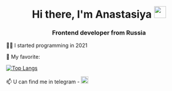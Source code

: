 <h1 align="center">Hi there, I'm Anastasiya</a> 
<img src="https://github.com/blackcater/blackcater/raw/main/images/Hi.gif" height="32"/></h1>
<h3 align="center">Frontend developer from Russia </h3>


👩‍💻 I started programming in 2021

👅 My favorite:

[![Top Langs](https://github-readme-stats.vercel.app/api/top-langs/?username=AnastasiyaDanilova&layout=compact)](https://github.com/AnastasiyaDanilova/github-readme-stats)

📫 U can find me in telegram - <a href="https://t.me/pressness" target="_blank"><img src="https://swimfed23.ru/wp-content/uploads/2022/04/telegram-logo.png" alt="иконка телеграм" height="20px"></img></a>

<!---
AnastasiyaDanilova/AnastasiyaDanilova is a ✨ special ✨ repository because its `README.md` (this file) appears on your GitHub profile.
You can click the Preview link to take a look at your changes.
--->
